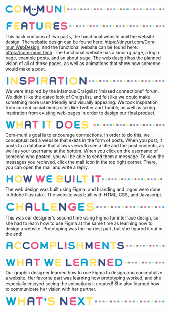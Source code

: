 ![Com-muni](/assets/MainTitle.png)


![Features](/assets/Titles/Features.png)
This hack contains of two parts, the functional website and the website design. 
The website design can be found here: https://tinyurl.com/Com-muniWebDesign, and the functional website can be found here: https://com-muni.tech.
The functional website has a landing page, a login page, example posts, and an about page. The web design has the planned vision of all of those pages, as well as animations that show how someone would make a post. 

![Inspiration](/assets/Titles/Inspiration.png)
We were inspired by the infamous Craigslist "missed connections" forum. We didn't like the dated look of Craigslist, and felt like we could make something more user-friendly and visually appealing. We took inspiration from current social media sites like Twitter and Tumblr, as well as taking inspiration from existing web-pages in order to design our final product.

![What it does](/assets/Titles/WhatItDoes.png)
Com-muni's goal is to encourage connections. In order to do this, we conceptualized a website that exists in the form of posts. When you post, it posts to a database that allows views to see a title and the post contents, as well as your username at the bottom. When you click on the username of someone who posted, you will be able to send them a message. To view the messages you recieved, click the mail icon in the top right corner. There, you can open the mail and write a reply.

![How we built it](/assets/Titles/HowWeBuiltIt.png)
The web design was built using Figma, and branding and logos were done in Adobe Illustrator. The website was built with HTML, CSS, and Javascript.

![Challenges we ran into](/assets/Titles/Challenges.png)
This was our designer's second time using Figma for interface design, so she had to learn how to use Figma at the same time as learning how to design a website. Prototyping was the hardest part, but she figured it out in the end!

![Accomplishments we made](/assets/Titles/Accomplishments.png)


![What we learned](/assets/Titles/WhatWeLearned.png)
Our graphic designer learned how to use Figma to design and conceptulize a website. Her favorite part was learning how prototyping worked, and she especially enjoyed seeing the animations it created! She also learned how to communicate her vision with her partner.

![What's next for Com-muni](/assets/Titles/WhatsNext.png)
